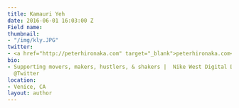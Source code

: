 ```yaml
---
title: Kamauri Yeh
date: 2016-06-01 16:03:00 Z
Field name:
thumbnail:
- "/img/kly.JPG"
twitter:
- <a href="http://peterhironaka.com" target="_blank">peterhironaka.com</a>
bio:
- Supporting movers, makers, hustlers, & shakers |  Nike West Digital Director | Formerly
  @Twitter
location:
- Venice, CA
layout: author
---
```

